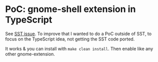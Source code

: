 # PoC: gnome-shell extension in TypeScript
See [SST issue](https://github.com/JoshKeegan/sst/issues/28). To improve that I wanted to do a PoC outside of SST, to focus on the TypeScript idea, not getting the SST code ported.

It works & you can install with `make clean install`. Then enable like any other gnome-extension.

